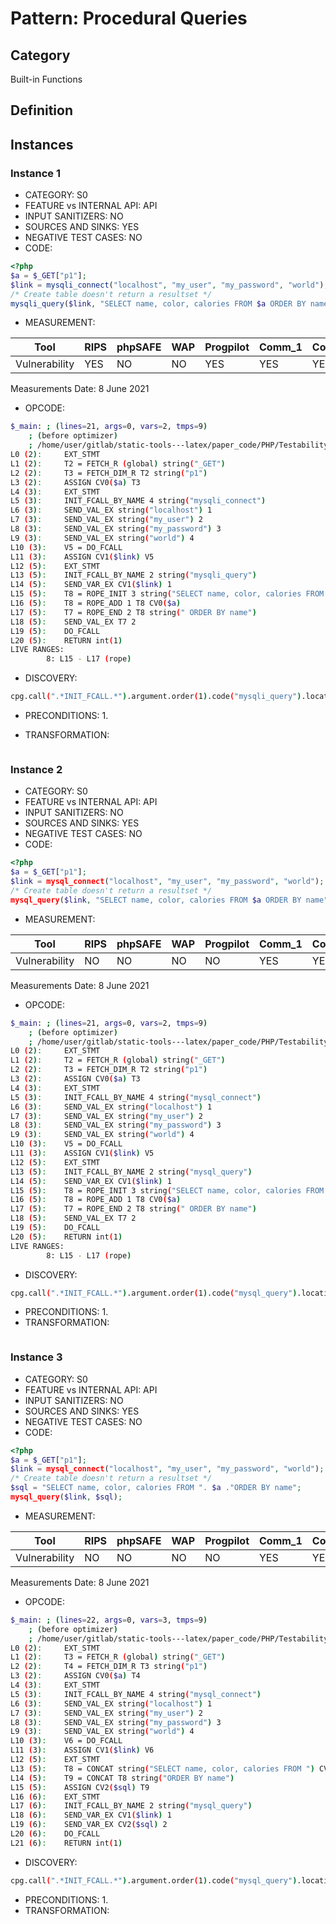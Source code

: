 # Pattern: Procedural Queries

## Category

Built-in Functions

## Definition

## Instances

### Instance 1

- CATEGORY: S0
- FEATURE vs INTERNAL API: API
- INPUT SANITIZERS:  NO
- SOURCES AND SINKS: YES
- NEGATIVE TEST CASES: NO
- CODE:

```php
<?php
$a = $_GET["p1"];
$link = mysqli_connect("localhost", "my_user", "my_password", "world");
/* Create table doesn't return a resultset */
mysqli_query($link, "SELECT name, color, calories FROM $a ORDER BY name");
```

- MEASUREMENT:

| Tool          | RIPS | phpSAFE | WAP  | Progpilot | Comm_1 | Comm_2 | Correct |
| ------------- | ---- | ------- | ---- | --------- | ------- | --------- | ------- |
| Vulnerability | YES  | NO      | NO   | YES       | YES     | YES       | YES     |
Measurements Date: 8 June 2021

- OPCODE:

```bash
$_main: ; (lines=21, args=0, vars=2, tmps=9)
    ; (before optimizer)
    ; /home/user/gitlab/static-tools---latex/paper_code/PHP/Testability_Patterns/96_procedural_queries/first_ex/first_ex.php:1-5
L0 (2):     EXT_STMT
L1 (2):     T2 = FETCH_R (global) string("_GET")
L2 (2):     T3 = FETCH_DIM_R T2 string("p1")
L3 (2):     ASSIGN CV0($a) T3
L4 (3):     EXT_STMT
L5 (3):     INIT_FCALL_BY_NAME 4 string("mysqli_connect")
L6 (3):     SEND_VAL_EX string("localhost") 1
L7 (3):     SEND_VAL_EX string("my_user") 2
L8 (3):     SEND_VAL_EX string("my_password") 3
L9 (3):     SEND_VAL_EX string("world") 4
L10 (3):    V5 = DO_FCALL
L11 (3):    ASSIGN CV1($link) V5
L12 (5):    EXT_STMT
L13 (5):    INIT_FCALL_BY_NAME 2 string("mysqli_query")
L14 (5):    SEND_VAR_EX CV1($link) 1
L15 (5):    T8 = ROPE_INIT 3 string("SELECT name, color, calories FROM ")
L16 (5):    T8 = ROPE_ADD 1 T8 CV0($a)
L17 (5):    T7 = ROPE_END 2 T8 string(" ORDER BY name")
L18 (5):    SEND_VAL_EX T7 2
L19 (5):    DO_FCALL
L20 (5):    RETURN int(1)
LIVE RANGES:
        8: L15 - L17 (rope)
```

- DISCOVERY:

```bash
cpg.call(".*INIT_FCALL.*").argument.order(1).code("mysqli_query").location.l
```

- PRECONDITIONS:
   1.

- TRANSFORMATION: 

```

```

### Instance 2

- CATEGORY: S0
- FEATURE vs INTERNAL API: API
- INPUT SANITIZERS:  NO
- SOURCES AND SINKS: YES
- NEGATIVE TEST CASES: NO
- CODE:

```php
<?php
$a = $_GET["p1"];
$link = mysql_connect("localhost", "my_user", "my_password", "world");
/* Create table doesn't return a resultset */
mysql_query($link, "SELECT name, color, calories FROM $a ORDER BY name");
```

- MEASUREMENT:

| Tool          | RIPS | phpSAFE | WAP  | Progpilot | Comm_1 | Comm_2 | Correct |
| ------------- | ---- | ------- | ---- | --------- | ------- | --------- | ------- |
| Vulnerability | NO   | NO      | NO   | NO        | YES     | YES       | YES     |
Measurements Date: 8 June 2021

- OPCODE:

```bash
$_main: ; (lines=21, args=0, vars=2, tmps=9)
    ; (before optimizer)
    ; /home/user/gitlab/static-tools---latex/paper_code/PHP/Testability_Patterns/96_procedural_queries/second_ex/second_ex.php:1-5
L0 (2):     EXT_STMT
L1 (2):     T2 = FETCH_R (global) string("_GET")
L2 (2):     T3 = FETCH_DIM_R T2 string("p1")
L3 (2):     ASSIGN CV0($a) T3
L4 (3):     EXT_STMT
L5 (3):     INIT_FCALL_BY_NAME 4 string("mysql_connect")
L6 (3):     SEND_VAL_EX string("localhost") 1
L7 (3):     SEND_VAL_EX string("my_user") 2
L8 (3):     SEND_VAL_EX string("my_password") 3
L9 (3):     SEND_VAL_EX string("world") 4
L10 (3):    V5 = DO_FCALL
L11 (3):    ASSIGN CV1($link) V5
L12 (5):    EXT_STMT
L13 (5):    INIT_FCALL_BY_NAME 2 string("mysql_query")
L14 (5):    SEND_VAR_EX CV1($link) 1
L15 (5):    T8 = ROPE_INIT 3 string("SELECT name, color, calories FROM ")
L16 (5):    T8 = ROPE_ADD 1 T8 CV0($a)
L17 (5):    T7 = ROPE_END 2 T8 string(" ORDER BY name")
L18 (5):    SEND_VAL_EX T7 2
L19 (5):    DO_FCALL
L20 (5):    RETURN int(1)
LIVE RANGES:
        8: L15 - L17 (rope)
```

- DISCOVERY:

```bash
cpg.call(".*INIT_FCALL.*").argument.order(1).code("mysql_query").location.l
```

- PRECONDITIONS:
  1.
- TRANSFORMATION:

```

```

### Instance 3

- CATEGORY: S0
- FEATURE vs INTERNAL API: API
- INPUT SANITIZERS:  NO
- SOURCES AND SINKS: YES
- NEGATIVE TEST CASES: NO
- CODE:

```php
<?php
$a = $_GET["p1"];
$link = mysql_connect("localhost", "my_user", "my_password", "world");
/* Create table doesn't return a resultset */
$sql = "SELECT name, color, calories FROM ". $a ."ORDER BY name";
mysql_query($link, $sql);
```

- MEASUREMENT:

| Tool          | RIPS | phpSAFE | WAP  | Progpilot | Comm_1 | Comm_2 | Correct |
| ------------- | ---- | ------- | ---- | --------- | ------- | --------- | ------- |
| Vulnerability | NO   | NO      |NO    |NO         | YES     | YES       | YES     |
Measurements Date: 8 June 2021

- OPCODE:

```bash
$_main: ; (lines=22, args=0, vars=3, tmps=9)
    ; (before optimizer)
    ; /home/user/gitlab/static-tools---latex/paper_code/PHP/Testability_Patterns/96_procedural_queries/third_ex/third_ex.php:1-6
L0 (2):     EXT_STMT
L1 (2):     T3 = FETCH_R (global) string("_GET")
L2 (2):     T4 = FETCH_DIM_R T3 string("p1")
L3 (2):     ASSIGN CV0($a) T4
L4 (3):     EXT_STMT
L5 (3):     INIT_FCALL_BY_NAME 4 string("mysql_connect")
L6 (3):     SEND_VAL_EX string("localhost") 1
L7 (3):     SEND_VAL_EX string("my_user") 2
L8 (3):     SEND_VAL_EX string("my_password") 3
L9 (3):     SEND_VAL_EX string("world") 4
L10 (3):    V6 = DO_FCALL
L11 (3):    ASSIGN CV1($link) V6
L12 (5):    EXT_STMT
L13 (5):    T8 = CONCAT string("SELECT name, color, calories FROM ") CV0($a)
L14 (5):    T9 = CONCAT T8 string("ORDER BY name")
L15 (5):    ASSIGN CV2($sql) T9
L16 (6):    EXT_STMT
L17 (6):    INIT_FCALL_BY_NAME 2 string("mysql_query")
L18 (6):    SEND_VAR_EX CV1($link) 1
L19 (6):    SEND_VAR_EX CV2($sql) 2
L20 (6):    DO_FCALL
L21 (6):    RETURN int(1)
```

- DISCOVERY:

```bash
cpg.call(".*INIT_FCALL.*").argument.order(1).code("mysql_query").location.l
```

- PRECONDITIONS:
  1.
- TRANSFORMATION:

```

```

